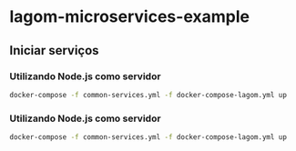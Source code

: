 # lagom-microservices-example

## Iniciar serviços

### Utilizando Node.js como servidor

```sh
docker-compose -f common-services.yml -f docker-compose-lagom.yml up
```

### Utilizando Node.js como servidor

```sh
docker-compose -f common-services.yml -f docker-compose-lagom.yml up
```